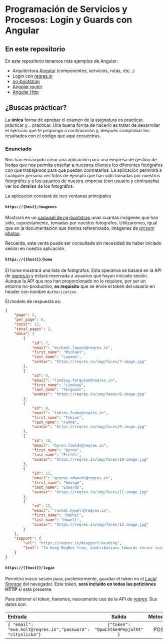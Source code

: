 # Programación de Servicios y Procesos: Login y Guards con Angular


## En este repositorio

En este repositorio tenemos más ejemplos de Angular:

* Arquitectura [Angular](https://angular.io/docs) (componentes, servicios, rutas, etc...)
* Login con [reqres.in](https://reqres.in)
* [ng-bootstrap](https://ng-bootstrap.github.io/#/home)
* [Angular router](https://angular.io/guide/router)
* [Angular Http](https://angular.io/guide/http)

## ¿Buscas prácticar?

La **única** forma de aprobar el examen de la asignatura es practicar, prácticar y... practicar. Una
buena forma de hacerlo es tratar de desarrollar el ejercicio que te propongo a continuación y, después
comprobar los resultados con el código que aquí encuentras. 

### Enunciado

Nos han encargado crear una aplicación para una empresa de gestión de bodas que nos permita enseñar a nuestros clientes
los diferentes fotógrafos con que trabajamos para que puedan contratarlos. La aplicación permitirá a cualquier persona 
ver fotos de ejemplo que han sido tomadas por nuestros fotográfos y a los usuarios de nuestra empresa (con usuario y contraseña)
ver los detalles de los fotográfos.

La aplicación constará de tres ventanas principales

#### `https://{host}/imagenes`

Mostrará en un [carousel de ng-bootstrap](https://ng-bootstrap.github.io/#/components/carousel/examples) unas cuantas imágenes 
que han sido, supuestamente, tomadas por nuestos fotográfos. Utilizaremos, igual que en la documentación que hemos referenciado, 
imágenes de [picsum photos](https://picsum.photos).

Recuerda, esta venta puede ser consultada sin necesidad de haber iniciado sesión en nuestra aplicación.

#### `https://{{host}}/home`

El home mostrará una lista de fotógrafos. Esta operativa se basará en la API de [reqres.in](https://reqres.in/api/users?page=2) y 
estará reservada a usuarios que hayan iniciado sesión. Aunque la API que nos han proporcionado no lo requiere, por ser un 
entorno no-productivo, **es requisito** que se envíe el token del usuario en header con nombre `Authorization`.

El modelo de respuesta es:

```json
{
    "page": 2,
    "per_page": 6,
    "total": 12,
    "total_pages": 2,
    "data": [
        {
            "id": 7,
            "email": "michael.lawson@reqres.in",
            "first_name": "Michael",
            "last_name": "Lawson",
            "avatar": "https://reqres.in/img/faces/7-image.jpg"
        },
        {
            "id": 8,
            "email": "lindsay.ferguson@reqres.in",
            "first_name": "Lindsay",
            "last_name": "Ferguson",
            "avatar": "https://reqres.in/img/faces/8-image.jpg"
        },
        {
            "id": 9,
            "email": "tobias.funke@reqres.in",
            "first_name": "Tobias",
            "last_name": "Funke",
            "avatar": "https://reqres.in/img/faces/9-image.jpg"
        },
        {
            "id": 10,
            "email": "byron.fields@reqres.in",
            "first_name": "Byron",
            "last_name": "Fields",
            "avatar": "https://reqres.in/img/faces/10-image.jpg"
        },
        {
            "id": 11,
            "email": "george.edwards@reqres.in",
            "first_name": "George",
            "last_name": "Edwards",
            "avatar": "https://reqres.in/img/faces/11-image.jpg"
        },
        {
            "id": 12,
            "email": "rachel.howell@reqres.in",
            "first_name": "Rachel",
            "last_name": "Howell",
            "avatar": "https://reqres.in/img/faces/12-image.jpg"
        }
    ],
    "support": {
        "url": "https://reqres.in/#support-heading",
        "text": "To keep ReqRes free, contributions towards server costs are appreciated!"
    }
}
```

#### `https://{{host}}/login`

Permitirá iniciar sesión para, posteriormente, guardar el token en 
el *[Local Storage](https://developer.mozilla.org/es/docs/Web/API/Window/localStorage)* del navegador. Este token, **será
incluido en todas las peticiones HTTP** si está presente.

Para obtener el token, haremos, nuevamente uso de la API de [reqres](https://reqres.in/api/login). Sus datos son:

| Entrada        | Salida           | Método  |
| :------------- |:-------------:| -----:|
| ```{ "email": "eve.holt@reqres.in","password": "cityslicka"}```| ```{"token": "QpwL5tke4Pnpja7X4" }``` | POST |
